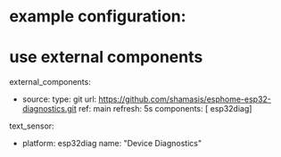 # example configuration:

# use external components
external_components:
  - source:
      type: git
      url: https://github.com/shamasis/esphome-esp32-diagnostics.git
      ref: main
    refresh: 5s
    components: [ esp32diag]

text_sensor:
  - platform: esp32diag
    name: "Device Diagnostics"